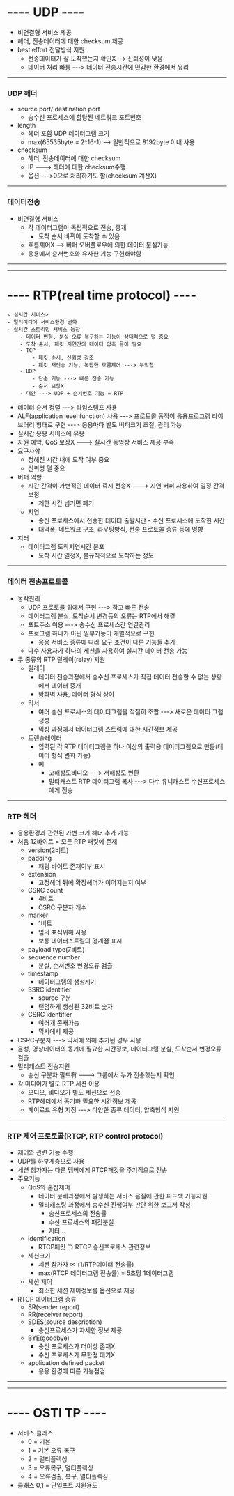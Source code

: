 # ---- UDP ----
- 비연결형 서비스 제공
- 헤더, 전송데이터에 대한 checksum 제공
- best effort 전달방식 지원
    - 전송데이터가 잘 도착했는지 확인X --> 신뢰성이 낮음
    - 데이터 처리 빠름 ---> 데이터 전송시간에 민감한 환경에서 유리
---
### UDP 헤더
- source port/ destination port
    - 송수신 프로세스에 할당된 네트워크 포트번호
- length
    - 헤더 포함 UDP 데이터그램 크기
    - max(65535byte = 2^16-1) --> 일반적으로 8192byte 이내 사용
- checksum
    - 헤더, 전송데이터에 대한 checksum
    - IP ---> 헤더에 대한 checksum수행
    - 옵션 --->0으로 처리하기도 함(checksum 계산X)
---
### 데이터전송
- 비연결형 서비스
    - 각 데이터그램이 독립적으로 전송, 중개
        - 도착 순서 바뀌어 도착할 수 있음
    - 흐름제어X --> 버퍼 오버플로우에 의한 데이터 분실가능
    - 응용에서 순서번호와 유사한 기능 구현해야함
---
---
# ---- RTP(real time protocol) ----
```
< 실시간 서비스>
- 멀티미디어 서비스환경 변화
- 실시간 스트리밍 서비스 등장
    - 데이터 변형, 분실 오류 복구하는 기능이 상대적으로 덜 중요
    - 도착 순서, 패킷 지연간의 데이터 압축 등이 필요
    - TCP
        - 패킷 순서, 신뢰성 강조
        - 패킷 재전송 기능, 복잡한 흐름제어 ---> 부적합
    - UDP
        - 단순 기능 ---> 빠른 전송 가능
        - 순서 보장X
    - 대안 ---> UDP + 순서번호 기능 = RTP
```
- 데이터 순서 정렬 ---> 타임스탬프 사용
- ALF(application level function) 사용 ---> 프로토콜 동작이 응용프로그램 라이브러리 형태로 구현 ---> 응용마다 별도 버퍼크기 조절, 관리 가능
- 실시간 응용 서비스에 유용
- 자원 예약, QoS 보장X ---> 실시간 동영상 서비스 제공 부족
- 요구사항
    - 정해진 시간 내에 도착 여부 중요
    - 신뢰성 덜 중요
- 버퍼 역할
    - 시간 간격이 가변적인 데이터 즉시 전송X ---> 지연 버퍼 사용하여 일정 간격 보정
        - 제한 시간 넘기면 폐기
    - 지연
        - 송신 프로세스에서 전송한 데이터 출발시간 - 수신 프로세스에 도착한 시간
        - 대역폭, 네트워크 구조, 라우팅방식, 전송 프로토콜 종류 등에 영향
- 지터
    - 데이터그램 도착지연시간 분포
        - 도착 시간 일정X, 불규칙적으로 도착하는 정도
---
### 데이터 전송프로토콜
- 동작원리
    - UDP 프로토콜 위에서 구현 ---> 작고 빠른 전송
    - 데이터그램 분실, 도착순서 변경등의 오류는 RTP에서 해결
    - 포트주소 이용 ---> 송수신 프로세스간 연결관리
    - 프로그램 하나가 아닌 일부기능이 개별적으로 구현
        - 응용 서비스 종류에 따라 요구 조건이 다른 기능들 추가
    - 다수 사용자가 하나의 세션을 사용하여 실시간 데이터 전송 가능
- 두 종류의 RTP 릴레이(relay) 지원
    - 릴레이
        - 데이터 전송과정에서 송수신 프로세스가 직접 데이터 전송할 수 없는 상황에서 데이터 중개
        - 방화벽 사용, 데이터 형식 상이
    - 믹서
        - 여러 송신 프로세스의 데이터그램을 적절히 조합 ---> 새로운 데이터 그램 생성
        - 믹싱 과정에서 데이터그램 스트림에 대한 시간정보 제공
    - 트랜슬레이터
        - 입력된 각 RTP 데이터그램을 하나 이상의 출력용 데이터그램으로 만듦(데이터 형식 변화 가능)
        - 예
            - 고해상도비디오 ---> 저해상도 변환
            - 멀티캐스트 RTP 데이터그램 복사 ---> 다수 유니캐스트 수신프로세스에게 전송
---
### RTP 헤더
- 응용환경과 관련된 가변 크기 헤더 추가 가능
- 처음 12바이트 = 모든 RTP 패킷에 존재
    - version(2비트)
    - padding
        - 패딩 바이트 존재여부 표시
    - extension
        - 고정헤더 뒤에 확장헤더가 이어지는지 여부
    - CSRC count
        - 4비트
        - CSRC 구분자 개수
    - marker
        - 1비트
        - 임의 표식위해 사용
        - 보통 데이터스트림의 경계점 표시
    - payload type(7비트)
    - sequence number
        - 분실, 순서번호 변경오류 검출
    - timestamp
        - 데이터그램의 생성시기
    - SSRC identifier
        - source 구분
        - 랜덤하게 생성된 32비트 숫자
    - CSRC identifier
        - 여러개 존재가능
        - 믹서에서 제공
- CSRC구분자 ---> 믹서에 의해 추가된 경우 사용
- 음성, 영상데이터의 동기에 필요한 시간정보, 데이터그램 분실, 도착순서 변경오류 검출
- 멀티캐스트 전송지원
    - 송신 구분자 필드有 ---> 그룹에서 누가 전송했는지 확인
- 각 미디어가 별도 RTP 세션 이용
    - 오디오, 비디오가 별도 세션으로 전송
    - RTP헤더에서 동기화 필요한 시간정보 제공
    - 페이로드 유형 지정 ---> 다양한 종류 데이터, 압축형식 지원
---
### RTP 제어 프로토콜(RTCP, RTP control protocol)
- 제어와 관련 기능 수행
- UDP를 하부계층으로 사용
- 세션 참가자는 다른 멤버에게 RTCP패킷을 주기적으로 전송
- 주요기능
    - QoS와 혼잡제어
        - 데이터 분배과정에서 발생하는 서비스 음질에 관한 피드백 기능지원
        - 멀티캐스팅 과정에서 송수신 진행여부 판단 위한 보고서 작성
            - 송신프로세스의 전송률
            - 수신 프로세스의 패킷분실
            - 지터...
    - identification
        - RTCP패킷 ⊃ RTCP 송신프로세스 관련정보
    - 세션크기
        - 세션 참가자 ∝ (1/RTP데이터 전송률)
        - max(RTCP 데이터그램 전송률) = 5초당 1데이터그램
    - 세션 제어
        - 최소한 세션 제어정보를 옵션으로 제공
- RTCP 데이터그램 종류
    - SR(sender report)
    - RR(receiver report)
    - SDES(source description)
        - 송신프로세스가 자세한 정보 제공
    - BYE(goodbye)
        - 송신 프로세스가 더이상 존재X
        - 수신 프로세스가 무한정 대기X
    - application defined packet
        - 응용 환경에 따른 기능점검
---
---
# ---- OSTI TP ----
- 서비스 클래스
    - 0 = 기본
    - 1 = 기본 오류 복구
    - 2 = 멀티플렉싱
    - 3 = 오류복구, 멀티플렉싱
    - 4 = 오류검출, 복구, 멀티플렉싱
- 클래스 0,1 = 단일포트 지원용도
